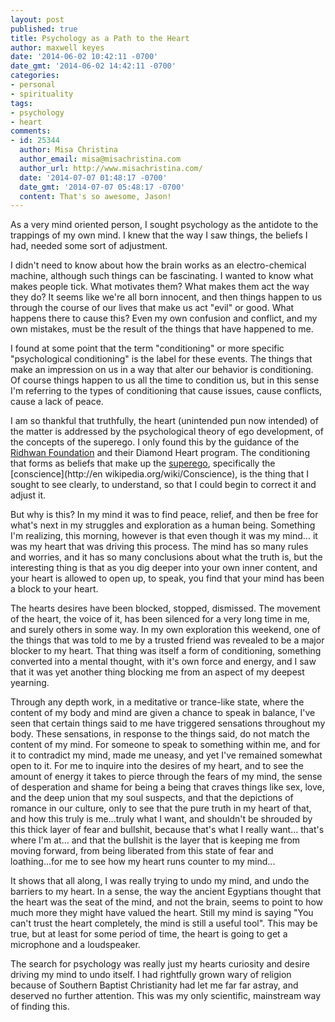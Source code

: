 ```yaml
---
layout: post
published: true
title: Psychology as a Path to the Heart
author: maxwell keyes
date: '2014-06-02 10:42:11 -0700'
date_gmt: '2014-06-02 14:42:11 -0700'
categories:
- personal
- spirituality
tags:
- psychology
- heart
comments:
- id: 25344
  author: Misa Christina
  author_email: misa@misachristina.com
  author_url: http://www.misachristina.com/
  date: '2014-07-07 01:48:17 -0700'
  date_gmt: '2014-07-07 05:48:17 -0700'
  content: That's so awesome, Jason!
---
```


As a very mind oriented person, I sought psychology as the antidote to the trappings of my own mind. I knew that the
way I saw things, the beliefs I had, needed some sort of adjustment.

I didn't need to know about how the brain works as an electro-chemical machine, although such things can be
fascinating. I wanted to know what makes people tick. What motivates them? What makes them act the way they do? It
seems like we're all born innocent, and then things happen to us through the course of our lives that make us act
"evil" or good. What happens there to cause this? Even my own confusion and conflict, and my own mistakes, must be the
result of the things that have happened to me.

I found at some point that the term "conditioning" or more specific "psychological conditioning" is the label for
these events. The things that make an impression on us in a way that alter our behavior is conditioning. Of course
things happen to us all the time to condition us, but in this sense I'm referring to the types of conditioning that
cause issues, cause conflicts, cause a lack of peace.

I am so thankful that truthfully, the heart (unintended pun now intended) of the matter is addressed by the
psychological theory of ego development, of the concepts of the superego. I only found this by the guidance of the
[Ridhwan Foundation](http://www.ridhwan.org/) and their Diamond Heart program. The conditioning that forms as beliefs
that make up the [superego](http://www.ahalmaas.com/glossary/superego), specifically the [conscience](http://en
wikipedia.org/wiki/Conscience), is the thing that I sought to see clearly, to understand, so that I could begin to
correct it and adjust it.

But why is this? In my mind it was to find peace, relief, and then be free for what's next in my struggles and
exploration as a human being. Something I'm realizing, this morning, however is that even though it was my mind... it
was my heart that was driving this process. The mind has so many rules and worries, and it has so many conclusions
about what the truth is, but the interesting thing is that as you dig deeper into your own inner content, and your
heart is allowed to open up, to speak, you find that your mind has been a block to your heart.

The hearts desires have been blocked, stopped, dismissed. The movement of the heart, the voice of it, has been
silenced for a very long time in me, and surely others in some way. In my own exploration this weekend, one of the
things that was told to me by a trusted friend was revealed to be a major blocker to my heart. That thing was itself a
form of conditioning, something converted into a mental thought, with it's own force and energy, and I saw that it was
yet another thing blocking me from an aspect of my deepest yearning.

Through any depth work, in a meditative or trance-like state, where the content of my body and mind are given a chance
to speak in balance, I've seen that certain things said to me have triggered sensations throughout my body. These
sensations, in response to the things said, do not match the content of my mind. For someone to speak to something
within me, and for it to contradict my mind, made me uneasy, and yet I've remained somewhat open to it. For me to
inquire into the desires of my heart, and to see the amount of energy it takes to pierce through the fears of my mind,
the sense of desperation and shame for being a being that craves things like sex, love, and the deep union that my
soul suspects, and that the depictions of romance in our culture, only to see that the pure truth in my heart of that,
and how this truly is me...truly what I want, and shouldn't be shrouded by this thick layer of fear and bullshit,
because that's what I really want... that's where I'm at... and that the bullshit is the layer that is keeping me from
moving forward, from being liberated from this state of fear and loathing...for me to see how my heart runs counter to
my mind...

It shows that all along, I was really trying to undo my mind, and undo the barriers to my heart. In a sense, the way
the ancient Egyptians thought that the heart was the seat of the mind, and not the brain, seems to point to how much
more they might have valued the heart. Still my mind is saying "You can't trust the heart completely, the mind is
still a useful tool". This may be true, but at least for some period of time, the heart is going to get a microphone
and a loudspeaker.

The search for psychology was really just my hearts curiosity and desire driving my mind to undo itself. I had
rightfully grown wary of religion because of Southern Baptist Christianity had let me far far astray, and deserved no
further attention. This was my only scientific, mainstream way of finding this.

